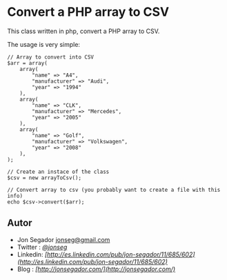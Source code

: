 # Convert a PHP array to CSV #

This class written in php, convert a PHP array to CSV.

The usage is very simple:

	// Array to convert into CSV
	$arr = array(
		array(
			"name" => "A4",
			"manufacturer" => "Audi",
			"year" => "1994"
		),
		array(
			"name" => "CLK",
			"manufacturer" => "Mercedes",
			"year" => "2005"
		),	
		array(
			"name" => "Golf",
			"manufacturer" => "Volkswagen",
			"year" => "2008"
		),		
	);

	// Create an instace of the class
	$csv = new arrayToCsv();

	// Convert array to csv (you probably want to create a file with this info)
	echo $csv->convert($arr);


## Autor ##

* Jon Segador <jonseg@gmail.com>
* Twitter : *[@jonseg](http://twitter.com/#!/jonseg)*
* Linkedin: *[http://es.linkedin.com/pub/jon-segador/11/685/602](http://es.linkedin.com/pub/jon-segador/11/685/602)*
* Blog    : *[http://jonsegador.com/](http://jonsegador.com/)*
